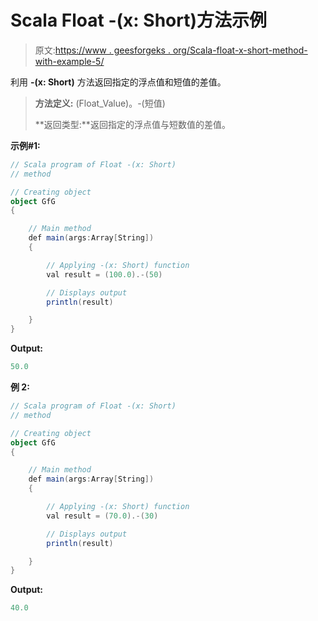 # Scala Float -(x: Short)方法示例

> 原文:[https://www . geesforgeks . org/Scala-float-x-short-method-with-example-5/](https://www.geeksforgeeks.org/scala-float-x-short-method-with-example-5/)

利用 **-(x: Short)** 方法返回指定的浮点值和短值的差值。

> **方法定义:** (Float_Value)。-(短值)
> 
> **返回类型:**返回指定的浮点值与短数值的差值。

**示例#1:**

```scala
// Scala program of Float -(x: Short)
// method

// Creating object
object GfG
{ 

    // Main method
    def main(args:Array[String])
    {

        // Applying -(x: Short) function
        val result = (100.0).-(50)

        // Displays output
        println(result)

    }
} 
```

**Output:**

```scala
50.0

```

**例 2:**

```scala
// Scala program of Float -(x: Short)
// method

// Creating object
object GfG
{ 

    // Main method
    def main(args:Array[String])
    {

        // Applying -(x: Short) function
        val result = (70.0).-(30)

        // Displays output
        println(result)

    }
} 
```

**Output:**

```scala
40.0

```